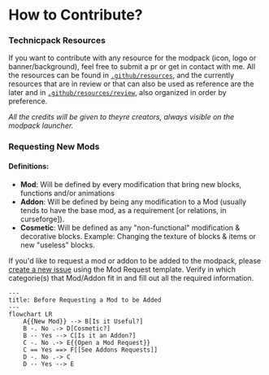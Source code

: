 # How to Contribute?

### Technicpack Resources

If you want to contribute with any resource for the modpack (icon, logo or banner/background), feel free to submit a pr or get in contact with me. All the resources can be found in [`.github/resources`](.github/resources/), and the currently resources that are in review or that can also be used as reference are the later and in [`.github/resources/review`](.github/resources/review/), also organized in order by preference.

*All the credits will be given to theyre creators, always visible on the modpack launcher.*


### Requesting New Mods

#### Definitions:
- **Mod**: Will be defined by every modification that bring new blocks, functions and/or animations
- **Addon**: Will be defined by being any modification to a Mod (usually tends to have the base mod, as a requirement [or relations, in curseforge]).
- **Cosmetic**: Will be defined as any "non-functional" modification & decorative blocks. Example: Changing the texture of blocks & items or new "useless" blocks.

If you'd like to request a mod or addon to be added to the modpack, please [create a new issue](https://github.com/v-Kaefer/Supreme-Adventures-Modpack/issues/new/choose) using the Mod Request template. Verify in which categorie(s) that Mod/Addon fit in and fill out all the required information.

```mermaid
---
title: Before Requesting a Mod to be Added
---
flowchart LR
    A{{New Mod}} --> B[Is it Useful?]
    B -. No .-> D[Cosmetic?]
    B -- Yes --> C[Is it an Addon?]
    C -. No .-> E{{Open a Mod Request}}
    C == Yes ==> F[[See Addons Requests]]
    D -. No .-> C
    D -- Yes --> E
```